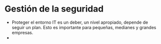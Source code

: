 # Gestión de la seguridad

- Proteger el entorno IT es un deber, un nivel apropiado, depende de seguir un plan. Esto es importante para pequeñas, medianes y grandes empresas.
- 
